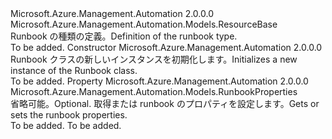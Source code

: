 <Type Name="Runbook" FullName="Microsoft.Azure.Management.Automation.Models.Runbook">
  <TypeSignature Language="C#" Value="public class Runbook : Microsoft.Azure.Management.Automation.Models.ResourceBase" />
  <TypeSignature Language="ILAsm" Value=".class public auto ansi beforefieldinit Runbook extends Microsoft.Azure.Management.Automation.Models.ResourceBase" />
  <TypeSignature Language="DocId" Value="T:Microsoft.Azure.Management.Automation.Models.Runbook" />
  <TypeSignature Language="VB.NET" Value="Public Class Runbook&#xA;Inherits ResourceBase" />
  <TypeSignature Language="F#" Value="type Runbook = class&#xA;    inherit ResourceBase" />
  <AssemblyInfo>
    <AssemblyName>Microsoft.Azure.Management.Automation</AssemblyName>
    <AssemblyVersion>2.0.0.0</AssemblyVersion>
  </AssemblyInfo>
  <Base>
    <BaseTypeName>Microsoft.Azure.Management.Automation.Models.ResourceBase</BaseTypeName>
  </Base>
  <Interfaces />
  <Docs>
    <summary>
            <span data-ttu-id="0333d-101">Runbook の種類の定義。</span><span class="sxs-lookup"><span data-stu-id="0333d-101">Definition of the runbook type.</span></span>
            </summary>
    <remarks>To be added.</remarks>
  </Docs>
  <Members>
    <Member MemberName=".ctor">
      <MemberSignature Language="C#" Value="public Runbook ();" />
      <MemberSignature Language="ILAsm" Value=".method public hidebysig specialname rtspecialname instance void .ctor() cil managed" />
      <MemberSignature Language="DocId" Value="M:Microsoft.Azure.Management.Automation.Models.Runbook.#ctor" />
      <MemberSignature Language="VB.NET" Value="Public Sub New ()" />
      <MemberType>Constructor</MemberType>
      <AssemblyInfo>
        <AssemblyName>Microsoft.Azure.Management.Automation</AssemblyName>
        <AssemblyVersion>2.0.0.0</AssemblyVersion>
      </AssemblyInfo>
      <Parameters />
      <Docs>
        <summary>
            <span data-ttu-id="0333d-102">Runbook クラスの新しいインスタンスを初期化します。</span><span class="sxs-lookup"><span data-stu-id="0333d-102">Initializes a new instance of the Runbook class.</span></span>
            </summary>
        <remarks>To be added.</remarks>
      </Docs>
    </Member>
    <Member MemberName="Properties">
      <MemberSignature Language="C#" Value="public Microsoft.Azure.Management.Automation.Models.RunbookProperties Properties { get; set; }" />
      <MemberSignature Language="ILAsm" Value=".property instance class Microsoft.Azure.Management.Automation.Models.RunbookProperties Properties" />
      <MemberSignature Language="DocId" Value="P:Microsoft.Azure.Management.Automation.Models.Runbook.Properties" />
      <MemberSignature Language="VB.NET" Value="Public Property Properties As RunbookProperties" />
      <MemberSignature Language="F#" Value="member this.Properties : Microsoft.Azure.Management.Automation.Models.RunbookProperties with get, set" Usage="Microsoft.Azure.Management.Automation.Models.Runbook.Properties" />
      <MemberType>Property</MemberType>
      <AssemblyInfo>
        <AssemblyName>Microsoft.Azure.Management.Automation</AssemblyName>
        <AssemblyVersion>2.0.0.0</AssemblyVersion>
      </AssemblyInfo>
      <ReturnValue>
        <ReturnType>Microsoft.Azure.Management.Automation.Models.RunbookProperties</ReturnType>
      </ReturnValue>
      <Docs>
        <summary>
            <span data-ttu-id="0333d-103">省略可能。</span><span class="sxs-lookup"><span data-stu-id="0333d-103">Optional.</span></span> <span data-ttu-id="0333d-104">取得または runbook のプロパティを設定します。</span><span class="sxs-lookup"><span data-stu-id="0333d-104">Gets or sets the runbook properties.</span></span>
            </summary>
        <value>To be added.</value>
        <remarks>To be added.</remarks>
      </Docs>
    </Member>
  </Members>
</Type>